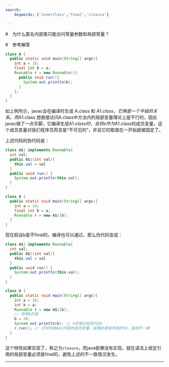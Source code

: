 ```yaml
---
search:
    keywords: ['innerclass','final','closure']

---
```



#　为什么匿名内部类只能访问常量参数和局部常量？
 
#　参考解答

```java
class A {
  public static void main(String[] args){
    int a = 10;
    final int b = a;
    Runnable r = new Runnable(){
      public void run(){
        System.out.println(b);
      }
    };
  }
}
```

如上例所示，javac会在编译时生成 A.class 和 A$1.class，它俩是一个平级的关系。
而A$1.class 想直接访问A.class中方法内的局部变量理论上是不行的，因此javac做了一点手脚，它编译生成A$1.class时，会将x作为A$1.class的成员变量，这个成员变量对我们程序员而言是“不可见的”，并且它的取值在一开始就被固定了。

上述代码的伪代码是：
```java
class A$1 implements Runnable{
  int val;
  public A$1(int val){
    this.val = val
  } 
  public void run() {
    System.out.println(this.val);
  }
}

class A {
  public static void main(String[] args){
    int a = 10;
    final int b = a;
    Runnable r = new A$1(b);
  }
}
```

现在假设b是不final的，编译也可以通过，那么伪代码变成：
```java
class A$1 implements Runnable{
  int val;
  public A$1(int val){
    this.val = val
  } 
  public void run() {
    System.out.println(this.val);
  }
}

class A {
  public static void main(String[] args){
    int a = 10;
    int b = a;
    Runnable r = new A$1(b); 
    // 修改b的值
    b = 20;
    System.out.println(b); // b的值已经改为20
    r.run(); // 打印的是A$1内部的成员变量，结果还是刚开始的10，造成不一致
  }
}
```

这个特性如果实现了，称之为`closure`，而java偷懒没有实现，就在语法上规定引用的局部变量必须是final的，避免上述的不一致情况发生。


---
